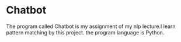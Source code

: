 # Chatbot
The program called Chatbot is my assignment of my nlp lecture.I learn pattern matching by this project. 
the program language is Python.
